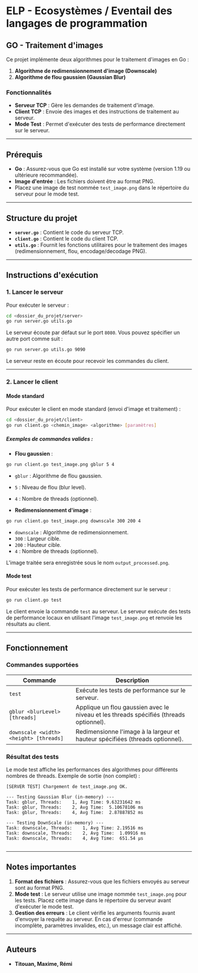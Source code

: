 # ELP - Ecosystèmes / Eventail des langages de programmation

## GO - Traitement d'images

Ce projet implémente deux algorithmes pour le traitement d'images en Go :

1. **Algorithme de redimensionnement d'image (Downscale)**
2. **Algorithme de flou gaussien (Gaussian Blur)**

### Fonctionnalités

- **Serveur TCP** : Gère les demandes de traitement d'image.
- **Client TCP** : Envoie des images et des instructions de traitement au serveur.
- **Mode Test** : Permet d'exécuter des tests de performance directement sur le serveur.

---

## Prérequis

- **Go** : Assurez-vous que Go est installé sur votre système (version 1.19 ou ultérieure recommandée).
- **Image d'entrée** : Les fichiers doivent être au format PNG.
- Placez une image de test nommée `test_image.png` dans le répertoire du serveur pour le mode test.

---

## Structure du projet

- **`server.go`** : Contient le code du serveur TCP.
- **`client.go`** : Contient le code du client TCP.
- **`utils.go`** : Fournit les fonctions utilitaires pour le traitement des images (redimensionnement, flou, encodage/decodage PNG).

---

## Instructions d'exécution

### 1. Lancer le serveur

Pour exécuter le serveur :

```bash
cd <dossier_du_projet/server>
go run server.go utils.go
```

Le serveur écoute par défaut sur le port `8080`. Vous pouvez spécifier un autre port comme suit :

```bash
go run server.go utils.go 9090
```

Le serveur reste en écoute pour recevoir les commandes du client.

---

### 2. Lancer le client

#### Mode standard

Pour exécuter le client en mode standard (envoi d'image et traitement) :

```bash
cd <dossier_du_projet/client>
go run client.go <chemin_image> <algorithme> [paramètres]
```

##### Exemples de commandes valides :

- **Flou gaussien** :

```bash
go run client.go test_image.png gblur 5 4
```
- `gblur` : Algorithme de flou gaussien.
- `5` : Niveau de flou (blur level).
- `4` : Nombre de threads (optionnel).

- **Redimensionnement d'image** :

```bash
go run client.go test_image.png downscale 300 200 4
```
- `downscale` : Algorithme de redimensionnement.
- `300` : Largeur cible.
- `200` : Hauteur cible.
- `4` : Nombre de threads (optionnel).

L'image traitée sera enregistrée sous le nom `output_processed.png`.

#### Mode test

Pour exécuter les tests de performance directement sur le serveur :

```bash
go run client.go test
```

Le client envoie la commande `test` au serveur. Le serveur exécute des tests de performance locaux en utilisant l'image `test_image.png` et renvoie les résultats au client.

---

## Fonctionnement

### Commandes supportées

| Commande                 | Description                                                                                       |
|--------------------------|---------------------------------------------------------------------------------------------------|
| `test`                  | Exécute les tests de performance sur le serveur.                                               |
| `gblur <blurLevel> [threads]` | Applique un flou gaussien avec le niveau et les threads spécifiés (threads optionnel).           |
| `downscale <width> <height> [threads]` | Redimensionne l'image à la largeur et hauteur spécifiées (threads optionnel).               |

### Résultat des tests

Le mode test affiche les performances des algorithmes pour différents nombres de threads. Exemple de sortie (non complet) :

```
[SERVER TEST] Chargement de test_image.png OK.

--- Testing Gaussian Blur (in-memory) ---
Task: gblur, Threads:    1, Avg Time: 9.63231642 ms
Task: gblur, Threads:    2, Avg Time:  5.10678106 ms
Task: gblur, Threads:    4, Avg Time:  2.87887852 ms

--- Testing DownScale (in-memory) ---
Task: downscale, Threads:    1, Avg Time: 2.19516 ms
Task: downscale, Threads:    2, Avg Time:  1.09916 ms
Task: downscale, Threads:    4, Avg Time:  651.54 µs


```

---

## Notes importantes

1. **Format des fichiers** : Assurez-vous que les fichiers envoyés au serveur sont au format PNG.
2. **Mode test** : Le serveur utilise une image nommée `test_image.png` pour les tests. Placez cette image dans le répertoire du serveur avant d'exécuter le mode test.
3. **Gestion des erreurs** : Le client vérifie les arguments fournis avant d'envoyer la requête au serveur. En cas d'erreur (commande incomplète, paramètres invalides, etc.), un message clair est affiché.

---

## Auteurs

- **Titouan, Maxime, Rémi**